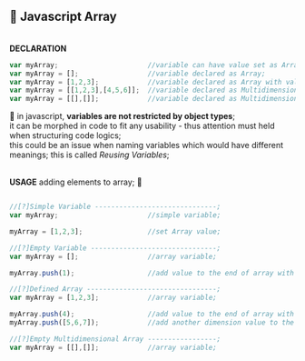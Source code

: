 ## :blue_book: Javascript Array

<br>**DECLARATION**
```javascript
var myArray;                      //variable can have value set as Array;
var myArray = [];                 //variable declared as Array;
var myArray = [1,2,3];            //variable declared as Array with value;
var myArray = [[1,2,3],[4,5,6]];  //variable declared as Multidimensional Array with value;
var myArray = [[],[]];            //variable declared as Multidimensional Array;
```
:memo: in javascript, **variables are not restricted by object types**;<br>
it can be morphed in code to fit any usability - thus attention must held when structuring code logics;<br>
this could be an issue when naming variables which would have different meanings; this is called *Reusing Variables*;

<br>**USAGE** adding elements to array; :speech_balloon:
```javascript

//[?]Simple Variable ------------------------------;
var myArray;                      //simple variable;

myArray = [1,2,3];                //set Array value;

//[?]Empty Variable -------------------------------;
var myArray = [];                 //array variable;

myArray.push(1);                  //add value to the end of array with push;

//[?]Defined Array --------------------------------;
var myArray = [1,2,3];            //array variable;

myArray.push(4);                  //add value to the end of array with push;
myArray.push([5,6,7]);            //add another dimension value to the array;

//[?]Empty Multidimensional Array -----------------;
var myArray = [[],[]];            //array variable;


```
